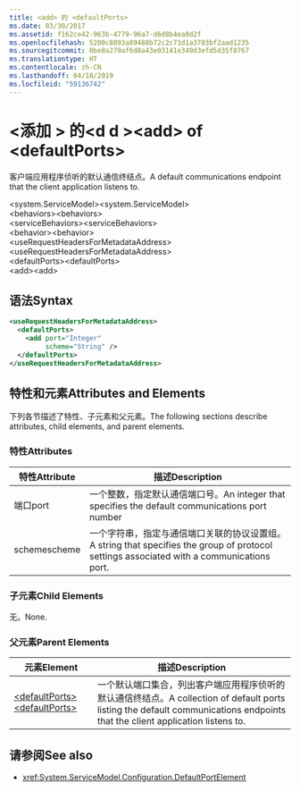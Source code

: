 ```yaml
---
title: <add> 的 <defaultPorts>
ms.date: 03/30/2017
ms.assetid: f162ce42-963b-4779-96a7-d6d8b4ea0d2f
ms.openlocfilehash: 5200c8893a89488b72c2c71d1a3703bf2aad1235
ms.sourcegitcommit: 0be8a279af6d8a43e03141e349d3efd5d35f8767
ms.translationtype: HT
ms.contentlocale: zh-CN
ms.lasthandoff: 04/18/2019
ms.locfileid: "59136742"
---
```

# <a name="add-of-defaultports"></a><span data-ttu-id="1660c-102">\<添加 > 的\<d d ></span><span class="sxs-lookup"><span data-stu-id="1660c-102">\<add> of \<defaultPorts></span></span>
<span data-ttu-id="1660c-103">客户端应用程序侦听的默认通信终结点。</span><span class="sxs-lookup"><span data-stu-id="1660c-103">A default communications endpoint that the client application listens to.</span></span>  
  
 <span data-ttu-id="1660c-104">\<system.ServiceModel></span><span class="sxs-lookup"><span data-stu-id="1660c-104">\<system.ServiceModel></span></span>  
<span data-ttu-id="1660c-105">\<behaviors></span><span class="sxs-lookup"><span data-stu-id="1660c-105">\<behaviors></span></span>  
<span data-ttu-id="1660c-106">\<serviceBehaviors></span><span class="sxs-lookup"><span data-stu-id="1660c-106">\<serviceBehaviors></span></span>  
<span data-ttu-id="1660c-107">\<behavior></span><span class="sxs-lookup"><span data-stu-id="1660c-107">\<behavior></span></span>  
<span data-ttu-id="1660c-108">\<useRequestHeadersForMetadataAddress></span><span class="sxs-lookup"><span data-stu-id="1660c-108">\<useRequestHeadersForMetadataAddress></span></span>  
<span data-ttu-id="1660c-109">\<defaultPorts></span><span class="sxs-lookup"><span data-stu-id="1660c-109">\<defaultPorts></span></span>  
<span data-ttu-id="1660c-110">\<add></span><span class="sxs-lookup"><span data-stu-id="1660c-110">\<add></span></span>  
  
## <a name="syntax"></a><span data-ttu-id="1660c-111">语法</span><span class="sxs-lookup"><span data-stu-id="1660c-111">Syntax</span></span>  
  
```xml  
<useRequestHeadersForMetadataAddress>
  <defaultPorts>
    <add port="Integer"
         scheme="String" />
  </defaultPorts>
</useRequestHeadersForMetadataAddress>
```  
  
## <a name="attributes-and-elements"></a><span data-ttu-id="1660c-112">特性和元素</span><span class="sxs-lookup"><span data-stu-id="1660c-112">Attributes and Elements</span></span>  
 <span data-ttu-id="1660c-113">下列各节描述了特性、子元素和父元素。</span><span class="sxs-lookup"><span data-stu-id="1660c-113">The following sections describe attributes, child elements, and parent elements.</span></span>  
  
### <a name="attributes"></a><span data-ttu-id="1660c-114">特性</span><span class="sxs-lookup"><span data-stu-id="1660c-114">Attributes</span></span>  
  
|<span data-ttu-id="1660c-115">特性</span><span class="sxs-lookup"><span data-stu-id="1660c-115">Attribute</span></span>|<span data-ttu-id="1660c-116">描述</span><span class="sxs-lookup"><span data-stu-id="1660c-116">Description</span></span>|  
|---------------|-----------------|  
|<span data-ttu-id="1660c-117">端口</span><span class="sxs-lookup"><span data-stu-id="1660c-117">port</span></span>|<span data-ttu-id="1660c-118">一个整数，指定默认通信端口号。</span><span class="sxs-lookup"><span data-stu-id="1660c-118">An integer that specifies the default communications port number</span></span>|  
|<span data-ttu-id="1660c-119">scheme</span><span class="sxs-lookup"><span data-stu-id="1660c-119">scheme</span></span>|<span data-ttu-id="1660c-120">一个字符串，指定与通信端口关联的协议设置组。</span><span class="sxs-lookup"><span data-stu-id="1660c-120">A string that specifies the group of protocol settings associated with a communications port.</span></span>|  
  
### <a name="child-elements"></a><span data-ttu-id="1660c-121">子元素</span><span class="sxs-lookup"><span data-stu-id="1660c-121">Child Elements</span></span>  
 <span data-ttu-id="1660c-122">无。</span><span class="sxs-lookup"><span data-stu-id="1660c-122">None.</span></span>  
  
### <a name="parent-elements"></a><span data-ttu-id="1660c-123">父元素</span><span class="sxs-lookup"><span data-stu-id="1660c-123">Parent Elements</span></span>  
  
|<span data-ttu-id="1660c-124">元素</span><span class="sxs-lookup"><span data-stu-id="1660c-124">Element</span></span>|<span data-ttu-id="1660c-125">描述</span><span class="sxs-lookup"><span data-stu-id="1660c-125">Description</span></span>|  
|-------------|-----------------|  
|[<span data-ttu-id="1660c-126">\<defaultPorts></span><span class="sxs-lookup"><span data-stu-id="1660c-126">\<defaultPorts></span></span>](../../../../../docs/framework/configure-apps/file-schema/wcf/defaultports.md)|<span data-ttu-id="1660c-127">一个默认端口集合，列出客户端应用程序侦听的默认通信终结点。</span><span class="sxs-lookup"><span data-stu-id="1660c-127">A collection of default ports listing the default communications endpoints that the client application listens to.</span></span>|  
  
## <a name="see-also"></a><span data-ttu-id="1660c-128">请参阅</span><span class="sxs-lookup"><span data-stu-id="1660c-128">See also</span></span>

- <xref:System.ServiceModel.Configuration.DefaultPortElement>
